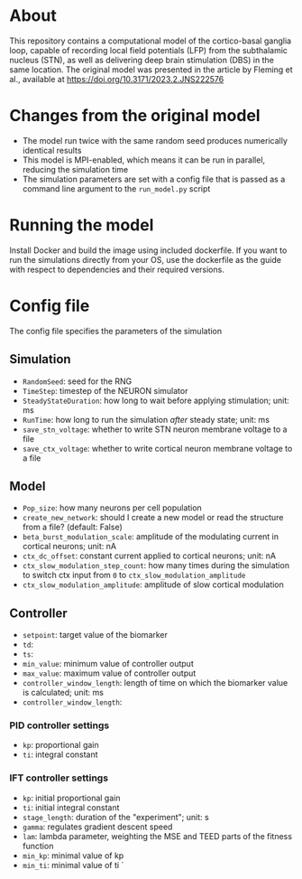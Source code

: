 # About
This repository contains a computational model of the cortico-basal ganglia loop, capable of recording local field potentials (LFP) from the subthalamic nucleus (STN), as well as delivering deep brain stimulation (DBS) in the same location.
The original model was presented in the article by Fleming et al., available at https://doi.org/10.3171/2023.2.JNS222576

# Changes from the original model
- The model run twice with the same random seed produces numerically identical results
- This model is MPI-enabled, which means it can be run in parallel, reducing the simulation time
- The simulation parameters are set with a config file that is passed as a command line argument to the `run_model.py` script

# Running the model
Install Docker and build the image using included dockerfile. If you want to run the simulations directly from your OS, use the dockerfile as the guide with respect to dependencies and their required versions.

# Config file
The config file specifies the parameters of the simulation 
## Simulation 
- `RandomSeed`: seed for the RNG
- `TimeStep`: timestep of the NEURON simulator
- `SteadyStateDuration`: how long to wait before applying stimulation; unit: ms
- `RunTime`: how long to run the simulation *after* steady state; unit: ms
- `save_stn_voltage`: whether to write STN neuron membrane voltage to a file
- `save_ctx_voltage`: whether to write cortical neuron membrane voltage to a file
## Model
- `Pop_size`: how many neurons per cell population
- `create_new_network`: should I create a new model or read the structure from a file? (default: False)
- `beta_burst_modulation_scale`: amplitude of the modulating current in cortical neurons; unit: nA
- `ctx_dc_offset`: constant current applied to cortical neurons; unit: nA
- `ctx_slow_modulation_step_count`: how many times during the simulation to switch ctx input from `0` to `ctx_slow_modulation_amplitude`
- `ctx_slow_modulation_amplitude`: amplitude of slow cortical modulation
## Controller
- `setpoint`: target value of the biomarker
- `td`:
- `ts`:
- `min_value`: minimum value of controller output
- `max_value`: maximum value of controller output
- `controller_window_length`: length of time on which the biomarker value is calculated; unit: ms
- `controller_window_length`:
### PID controller settings
- `kp`: proportional gain
- `ti`: integral constant

### IFT controller settings
- `kp`: initial proportional gain
- `ti`: initial integral constant
- `stage_length`: duration of the "experiment"; unit: s
- `gamma`: regulates gradient descent speed
- `lam`: lambda parameter, weighting the MSE and TEED parts of the fitness function
- `min_kp`: minimal value of kp
- `min_ti`: minimal value of ti 
`